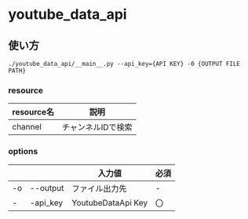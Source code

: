 # youtube_data_api

## 使い方

```
./youtube_data_api/__main__.py --api_key={API KEY} -0 {OUTPUT FILE PATH} 
```
### resource
|resource名|説明|
|-|-|
|channel|チャンネルIDで検索|

### options
|||入力値|必須|
|-|-|-|-|
|-o|--output|ファイル出力先|-|
|-|-api_key|YoutubeDataApi Key|〇|
